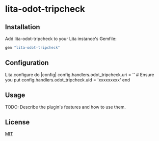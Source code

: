 # lita-odot-tripcheck



## Installation

Add lita-odot-tripcheck to your Lita instance's Gemfile:

``` ruby
gem "lita-odot-tripcheck"
```


## Configuration

Lita.configure do |config|
  config.handlers.odot_tripcheck.uri = ''  # Ensure you put 
  config.handlers.odot_tripcheck.uid = 'xxxxxxxxx'
end


## Usage

TODO: Describe the plugin's features and how to use them.

## License

[MIT](http://opensource.org/licenses/MIT)
